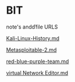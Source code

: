 # BIT
note's andďfile URLS

[Kali-Linux-History.md](https://github.com/keralahacker/BIT/blob/main/Kali-Linux-History.md)

[Metasploitable-2.md](https://github.com/keralahacker/BIT/blob/main/Metasploitable-2.md)

[red-blue-purple-team.md](https://github.com/keralahacker/BIT/blob/main/red-blue-purple-team.md)

[virtual Network Editor.md](https://github.com/keralahacker/BIT/blob/main/virtual%20Network%20Editor.md)
